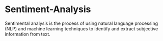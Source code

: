 # Sentiment-Analysis
Sentimental analysis is the process of using natural language processing (NLP) and machine learning techniques to identify and extract subjective information from text.
